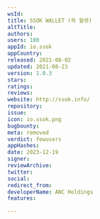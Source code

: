 ```yaml
---
wsId: 
title: SSOK WALLET (쏙 월렛)
altTitle: 
authors: 
users: 100
appId: io.ssok
appCountry: 
released: 2021-08-02
updated: 2021-08-23
version: 1.0.3
stars: 
ratings: 
reviews: 
website: http://ssok.info/
repository: 
issue: 
icon: io.ssok.png
bugbounty: 
meta: removed
verdict: fewusers
appHashes: 
date: 2023-12-19
signer: 
reviewArchive: 
twitter: 
social: 
redirect_from: 
developerName: ANC Holdings
features: 

---
```


